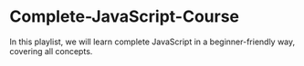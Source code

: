 # Complete-JavaScript-Course
In this playlist, we will learn complete JavaScript in a beginner-friendly way, covering all concepts.
